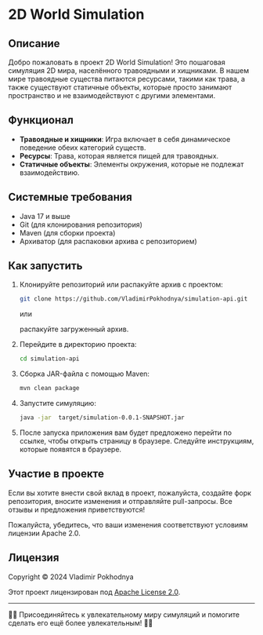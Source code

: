 # 2D World Simulation

## Описание

Добро пожаловать в проект 2D World Simulation! Это пошаговая симуляция 2D мира, населённого травоядными и хищниками. В нашем мире травоядные существа питаются ресурсами, такими как трава, а также существуют статичные объекты, которые просто занимают пространство и не взаимодействуют с другими элементами.

## Функционал

- **Травоядные и хищники**: Игра включает в себя динамическое поведение обеих категорий существ.
- **Ресурсы**: Трава, которая является пищей для травоядных.
- **Статичные объекты**: Элементы окружения, которые не подлежат взаимодействию.

## Системные требования

- Java 17 и выше
- Git (для клонирования репозитория)
- Maven (для сборки проекта)
- Архиватор (для распаковки архива с репозиторием)

## Как запустить

1. Клонируйте репозиторий или распакуйте архив с проектом:

   ```bash
   git clone https://github.com/VladimirPokhodnya/simulation-api.git
   ```

   или

   распакуйте загруженный архив.


2. Перейдите в директорию проекта:

   ```bash
   cd simulation-api
   ```

3. Сборка JAR-файла с помощью Maven:

   ```bash
   mvn clean package
   ```

4. Запустите симуляцию:

   ```bash
   java -jar  target/simulation-0.0.1-SNAPSHOT.jar
   ```

5. После запуска приложения вам будет предложено перейти по ссылке, чтобы открыть страницу в браузере. Следуйте инструкциям, которые появятся в браузере.

## Участие в проекте

Если вы хотите внести свой вклад в проект, пожалуйста, создайте форк репозитория, вносите изменения и отправляйте pull-запросы. Все отзывы и предложения приветствуются!

Пожалуйста, убедитесь, что ваши изменения соответствуют условиям лицензии Apache 2.0.
## Лицензия
Copyright © 2024 Vladimir Pokhodnya

Этот проект лицензирован под [Apache License 2.0](http://www.apache.org/licenses/LICENSE-2.0).

---

🥕🐇 Присоединяйтесь к увлекательному миру симуляций и помогите сделать его ещё более увлекательным! 🦊✨
